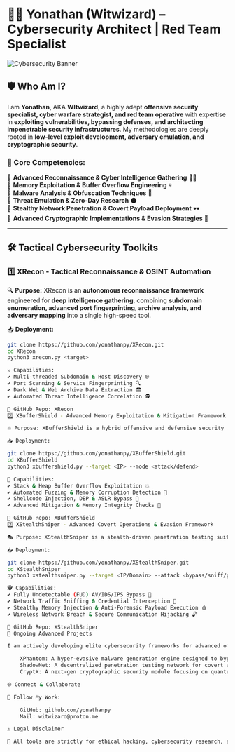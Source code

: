 # 🏴‍☠️ Yonathan (Witwizard) – Cybersecurity Architect | Red Team Specialist  

![Cybersecurity Banner](https://upload.wikimedia.org/wikipedia/commons/3/3a/Cyber_Security_Matrix.svg)  

## **🛡️ Who Am I?**  
I am **Yonathan**, AKA **WItwizard**, a highly adept **offensive security specialist, cyber warfare strategist, and red team operative** with expertise in **exploiting vulnerabilities, bypassing defenses, and architecting impenetrable security infrastructures**. My methodologies are deeply rooted in **low-level exploit development, adversary emulation, and cryptographic security**.  

### **🚀 Core Competencies:**  
🔹 **Advanced Reconnaissance & Cyber Intelligence Gathering** 🕵️‍♂️  
🔹 **Memory Exploitation & Buffer Overflow Engineering** 💀  
🔹 **Malware Analysis & Obfuscation Techniques** 🦠  
🔹 **Threat Emulation & Zero-Day Research** 🌑  
🔹 **Stealthy Network Penetration & Covert Payload Deployment** 🕶️  
🔹 **Advanced Cryptographic Implementations & Evasion Strategies** 🔐  

---

## **🛠️ Tactical Cybersecurity Toolkits**  

### **1️⃣ XRecon - Tactical Reconnaissance & OSINT Automation**  
🔍 **Purpose:** XRecon is an **autonomous reconnaissance framework** engineered for **deep intelligence gathering**, combining **subdomain enumeration, advanced port fingerprinting, archive analysis, and adversary mapping** into a single high-speed tool.  

📥 **Deployment:**  
```bash
git clone https://github.com/yonathanpy/XRecon.git
cd XRecon
python3 xrecon.py <target>

⚔️ Capabilities:
✔️ Multi-threaded Subdomain & Host Discovery 🌐
✔️ Port Scanning & Service Fingerprinting 🔍
✔️ Dark Web & Web Archive Data Extraction 🏛️
✔️ Automated Threat Intelligence Correlation 🕵️

🔗 GitHub Repo: XRecon
2️⃣ XBufferShield - Advanced Memory Exploitation & Mitigation Framework

🔥 Purpose: XBufferShield is a hybrid offensive and defensive security suite engineered for buffer overflow analysis, stack corruption exploits, and real-time memory protection mechanisms.

📥 Deployment:

git clone https://github.com/yonathanpy/XBufferShield.git
cd XBufferShield
python3 xbuffershield.py --target <IP> --mode <attack/defend>

🔰 Capabilities:
✔️ Stack & Heap Buffer Overflow Exploitation 💥
✔️ Automated Fuzzing & Memory Corruption Detection 🛑
✔️ Shellcode Injection, DEP & ASLR Bypass 🧬
✔️ Advanced Mitigation & Memory Integrity Checks 🔐

🔗 GitHub Repo: XBufferShield
3️⃣ XStealthSniper - Advanced Covert Operations & Evasion Framework

🎭 Purpose: XStealthSniper is a stealth-driven penetration testing suite designed for advanced security bypassing, deep packet inspection evasion, and forensic-resistant payload execution.

📥 Deployment:

git clone https://github.com/yonathanpy/XStealthSniper.git
cd XStealthSniper
python3 xstealthsniper.py --target <IP/Domain> --attack <bypass/sniff/payload>

🕵️ Capabilities:
✔️ Fully Undetectable (FUD) AV/IDS/IPS Bypass 🚨
✔️ Network Traffic Sniffing & Credential Interception 📡
✔️ Stealthy Memory Injection & Anti-Forensic Payload Execution 🩸
✔️ Wireless Network Breach & Secure Communication Hijacking 🔓

🔗 GitHub Repo: XStealthSniper
🔮 Ongoing Advanced Projects

I am actively developing elite cybersecurity frameworks for advanced offensive operations, including:

    XPhantom: A hyper-evasive malware generation engine designed to bypass AI-powered security analytics.
    ShadowNet: A decentralized penetration testing network for covert adversary simulations.
    CryptX: A next-gen cryptographic security module focusing on quantum-resistant encryption techniques.

🌐 Connect & Collaborate

📡 Follow My Work:

    GitHub: github.com/yonathanpy
    Mail: witwizard@proton.me

⚠️ Legal Disclaimer

🚨 All tools are strictly for ethical hacking, cybersecurity research, and red teaming. Unauthorized or malicious use is prohibited. Use responsibly. 🚨
